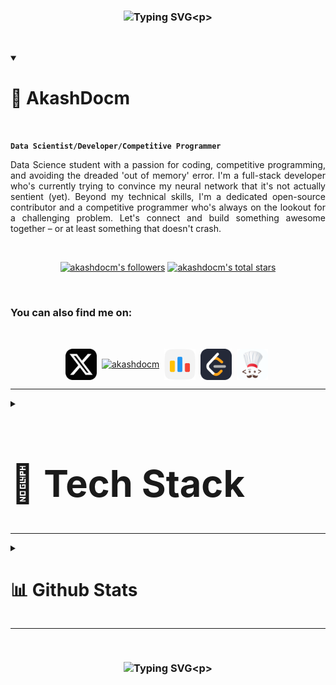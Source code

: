 <!--[<img src="coffee.gif" width="100%">]()-->

<link rel="preconnect" href="https://fonts.googleapis.com">
<link rel="preconnect" href="https://fonts.gstatic.com" crossorigin>
<link href="https://fonts.googleapis.com/css2?family=Jersey+10&display=swap" rel="stylesheet">
 

### <p align="center"> ![Typing SVG](https://readme-typing-svg.demolab.com?font=Jersey+10&size=60&pause=400&vCenter=true&width=750&color=3bd354&lines=HI,+I+AM+AKASH+DEWANGAN+:];WELCOME+TO+MY+GITHUB+ACCOUNT+>_<;)<p>

&nbsp;

<details open>
<summary><h1>👺 AkashDocm</h1></summary>&nbsp;

**`Data Scientist/Developer/Competitive Programmer`**

<p align="justify" >Data Science student with a passion for coding, competitive programming, and avoiding the dreaded 'out of memory' error. I'm a full-stack developer who's currently trying to convince my neural network that it's not actually sentient (yet). Beyond my technical skills, I'm a dedicated open-source contributor and a competitive programmer who's always on the lookout for a challenging problem. Let's connect and build something awesome together – or at least something that doesn't crash.</p> &nbsp;

<p align="center">
      <a href="https://github.com/akashdocm?tab=followers">
         <img alt="akashdocm's followers" title="Follow me on Github" src="https://custom-icon-badges.demolab.com/github/followers/akashdocm?color=ff4721&labelColor=f2411c&style=for-the-badge&logo=person-add&label=Follow&logoColor=white"/></a>
      <a href="https://github.com/akashdocm?tab=repositories&sort=stargazers">
         <img alt="akashdocm's total stars" title="Total stars on GitHub" src="https://custom-icon-badges.demolab.com/github/stars/akashdocm?color=236ad3&style=for-the-badge&labelColor=1155ba&logo=star"/></a>
   </p>&nbsp;
 
<h3>You can also find me on:</h3>
<br>
<p align="center">
<a href="https://x.com/akashzip" target="_blank"><img align="center" src="logo/x.svg" width="50px" alt="akashzip"/></a>&nbsp;
<a href="https://linkedin.com/in/akashdocm" target="_blank"><img align="center" src="https://skillicons.dev/icons?i=linkedin" alt="akashdocm"/></a>&nbsp;
<a href="https://codeforces.com/profile/akashdocm" target="_blank"><img align="center" src="logo/codeforces.svg" width="50px" alt="akashdocm"/></a>&nbsp;
<a href="https://www.leetcode.com/akashdocm" target="_blank"><img align="center" width="50px" src="logo/leetcode.svg" alt="akashdocm"/></a>&nbsp;
<a href="https://www.codechef.com/users/akashdocm" target="_blank"><img align="center" width="50px" src="logo/codechef.svg" alt="akashdocm"/></a>&nbsp;
</p>
  
</details>

--- 

 
<details>
<summary><h1 style="font-size: 4.25em; margin-bottom: 0.5em;">📡 Tech Stack</h1></summary>

<h3>👨‍💻 Programming and Markup Languages:</h3>&nbsp;
<p align="center">
  <a>
    <img src="https://skillicons.dev/icons?i=c,cs,cpp,java,js,ts,go,latex,html,css,mysql&perline=10" />
  </a>
</p>

&nbsp;
<h3>🧳 Database and Cloud Hosting:</h3>&nbsp;
<p align="center">
  <a>
    <img src="https://skillicons.dev/icons?i=mongodb,postgres,aws,azure,docker,gcp,kubernetes,appwrite,firebase&perline=10" />
  </a>
</p>

&nbsp;
<h3>🧰 Frameworks and Libraries:</h3>&nbsp;
 <p align="center">
  <a>
    <img src="https://skillicons.dev/icons?i=nodejs,nextjs,express,angular,vue,bootstrap,jquery,react,tailwind,threejs,django,dotnet,wordpress,tensorflow,pytorch,dart,flutter,kotlin&perline=10" />
  </a>
</p>
&nbsp;
 <h3>💻 Software and Tools:</h3>&nbsp;
 <p align="center">
  <a>
    <img src="https://skillicons.dev/icons?i=arduino,ps,powershell,autocad,blender,git,github,gitlab,githubactions,figma,linux,matlab,postman&perline=10" />
  </a>
</p>
</details>

---

<details>
<summary><h1>📊 Github Stats</h1></summary>

  <br/>
  <br/>

  <p align="center">
   <a href="https://git.io/streak-stats"><img src="https://streak-stats.demolab.com?user=AkashDocm&theme=github-dark&border_radius=6&date_format=j%20M%5B%20Y%5D" alt="GitHub Streak" height="160px"/></a>&nbsp;
    <a href="#"><img alt="akashdocm's Github Stats" src="https://denvercoder1-github-readme-stats.vercel.app/api/?username=akashdocm&show_icons=true&include_all_commits=true&count_private=true&theme=react&hide_border=false&bg_color=0d1117&title_color=3bd354&icon_color=1b68e3&text_color=FFFFFF&border_color=3bd354"  height="160px"/></a>&nbsp;
    <!--<a href="#"><img alt="akashdocm's Top Languages" src="https://denvercoder1-github-readme-stats.vercel.app/api/top-langs/?username=akashdocm&langs_count=8&layout=compact&theme=react&hide_border=false&bg_color=0d1117&border_color=3bd354&title_color=FFFFFF&icon_color=1b68e3&text_color=3bd354&hide=Jupyter%20Notebook,Roff" height="130px"/></a>-->
  </p>

  <br/>

  <p align="center">
  <b>NOTE:</b> Top languages is only a metric of the languages my public code consists of and doesn't reflect experience or skill level.
  <br>
  <br>
    <a href="#"><img alt="akashdocm's Activity Graph" src="https://github-readme-activity-graph.vercel.app/graph/?username=akashdocm&hide_border=false&bg_color=0d1117&border_color=3bd354&color=FFFFFF&line=3bd354&point=1b68e3" /></a>
  </p>

</details>

---

&nbsp;

### <p align="center"> ![Typing SVG](https://readme-typing-svg.demolab.com?font=Jersey+10&size=60&pause=400&vCenter=true&width=750&color=3bd354&lines=THANK+YOU+FOR+STOPPING+BY+>_<;MAKE+SURE+TO+LEAVE+A+STAR+:];)<p>

